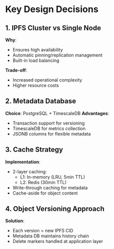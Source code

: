 # Key Design Decisions

## 1. IPFS Cluster vs Single Node
**Why**:
- Ensures high availability
- Automatic pinning/replication management
- Built-in load balancing

**Trade-off**:
- Increased operational complexity
- Higher resource costs

## 2. Metadata Database
**Choice**: PostgreSQL + TimescaleDB
**Advantages**:
- Transaction support for versioning
- TimescaleDB for metrics collection
- JSONB columns for flexible metadata

## 3. Cache Strategy
**Implementation**:
- 2-layer caching:
  - L1: In-memory (LRU, 5min TTL)
  - L2: Redis (30min TTL)
- Write-through caching for metadata
- Cache-aside for object content

## 4. Object Versioning Approach
**Solution**:
- Each version = new IPFS CID
- Metadata DB maintains history chain
- Delete markers handled at application layer